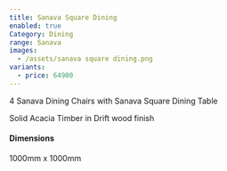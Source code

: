 ```yaml
---
title: Sanava Square Dining
enabled: true
Category: Dining
range: Sanava
images:
  - /assets/sanava square dining.png
variants:
  - price: 64900
---
```


4 Sanava Dining Chairs
with Sanava Square Dining Table

Solid Acacia Timber in Drift wood finish

#### Dimensions

1000mm x 1000mm
